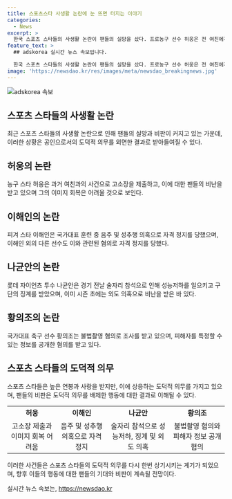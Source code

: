 ```yaml
---
title: 스포츠스타 사생활 논란에 눈 뜨면 터지는 이야기
categories:
  - News
excerpt: >
  한국 스포츠 스타들의 사생활 논란이 팬들의 실망을 샀다. 프로농구 선수 허웅은 전 여친에게 공갈미수, 협박, 스토킹 등 혐의로 고소당했고, 피겨 스타 이해인은 술자리와 성추행 논란에 휩싸였다. 농구 대통령 허재의 아들인 허웅과 프로야구 선수 나균안도 음주 및 품위 유지 위반에 대한 논란으로 인기를 잃고 있다. 스포츠 스타들은 더 높은 도덕적 의무를 가졌는데, 이러한 논란은 팬들로부터 비난을 받고 있다. #황의조 #이해인 #허웅 #나균안
feature_text: >
  ## adskorea 실시간 뉴스 속보입니다.

  한국 스포츠 스타들의 사생활 논란이 팬들의 실망을 샀다. 프로농구 선수 허웅은 전 여친에게 공갈미수, 협박, 스토킹 등 혐의로 고소당했고, 피겨 스타 이해인은 술자리와 성추행 논란에 휩싸였다. 농구 대통령 허재의 아들인 허웅과 프로야구 선수 나균안도 음주 및 품위 유지 위반에 대한 논란으로 인기를 잃고 있다. 스포츠 스타들은 더 높은 도덕적 의무를 가졌는데, 이러한 논란은 팬들로부터 비난을 받고 있다. #황의조 #이해인 #허웅 #나균안
image: 'https://newsdao.kr/res/images/meta/newsdao_breakingnews.jpg'
---
```


<p><img src="https://newsdao.kr/res/images/meta/newsdao_breakingnews.jpg" alt="adskorea 속보" /></p>

<h2 data-ke-size="size26">스포츠 스타들의 사생활 논란</h2>

<p data-ke-size="size16">최근 스포츠 스타들의 사생활 논란으로 인해 팬들의 실망과 비판이 커지고 있는 가운데, 이러한 상황은 공인으로서의 도덕적 의무를 외면한 결과로 받아들여질 수 있다.</p>

<h2 data-ke-size="size24">허웅의 논란</h2>

<p data-ke-size="size16">농구 스타 허웅은 과거 여친과의 사건으로 고소장을 제출하고, 이에 대한 팬들의 비난을 받고 있으며 그의 이미지 회복은 어려울 것으로 보인다.</p>

<h2 data-ke-size="size24">이해인의 논란</h2>

<p data-ke-size="size16">피겨 스타 이해인은 국가대표 훈련 중 음주 및 성추행 의혹으로 자격 정지를 당했으며, 이해인 외의 다른 선수도 이와 관련된 혐의로 자격 정지를 당했다.</p>

<h2 data-ke-size="size24">나균안의 논란</h2>

<p data-ke-size="size16">롯데 자이언츠 투수 나균안은 경기 전날 술자리 참석으로 인해 성능저하를 일으키고 구단의 징계를 받았으며, 이미 시즌 초에는 외도 의혹으로 비난을 받은 바 있다.</p>

<h2 data-ke-size="size24">황의조의 논란</h2>

<p data-ke-size="size16">국가대표 축구 선수 황의조는 불법촬영 혐의로 조사를 받고 있으며, 피해자를 특정할 수 있는 정보를 공개한 혐의를 받고 있다.</p>

<h2 data-ke-size="size24">스포츠 스타들의 도덕적 의무</h2>

<p data-ke-size="size16">스포츠 스타들은 높은 연봉과 사랑을 받지만, 이에 상응하는 도덕적 의무를 가지고 있으며, 팬들의 비판은 도덕적 의무를 배제한 행동에 대한 결과로 이해될 수 있다.</p>

<table>
    <tr>
        <td style="text-align: center; height: 17px;"><b>허웅</b></td>
        <td style="text-align: center; height: 17px;"><b>이해인</b></td>
        <td style="text-align: center; height: 17px;"><b>나균안</b></td>
        <td style="text-align: center; height: 17px;"><b>황의조</b> </td>
    </tr>
    <tr>
        <td style="text-align: center; height: 17px;">고소장 제출과 이미지 회복 어려움</td>
        <td style="text-align: center; height: 17px;">음주 및 성추행 의혹으로 자격 정지</td>
        <td style="text-align: center; height: 17px;">술자리 참석으로 성능저하, 징계 및 외도 의혹</td>
        <td style="text-align: center; height: 17px;">불법촬영 혐의와 피해자 정보 공개 혐의</td>
    </tr>
</table>

<p>이러한 사건들은 스포츠 스타들의 도덕적 의무를 다시 한번 상기시키는 계기가 되었으며, 향후 이들의 행동에 대한 팬들의 기대와 비판이 계속될 전망이다.</p>
실시간 뉴스 속보는, <a href="https://newsdao.kr" rel="dofollow">https://newsdao.kr</a>


